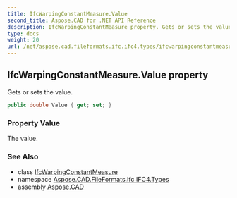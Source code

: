 ```yaml
---
title: IfcWarpingConstantMeasure.Value
second_title: Aspose.CAD for .NET API Reference
description: IfcWarpingConstantMeasure property. Gets or sets the value
type: docs
weight: 20
url: /net/aspose.cad.fileformats.ifc.ifc4.types/ifcwarpingconstantmeasure/value/
---
```

## IfcWarpingConstantMeasure.Value property

Gets or sets the value.

```csharp
public double Value { get; set; }
```

### Property Value

The value.

### See Also

* class [IfcWarpingConstantMeasure](../)
* namespace [Aspose.CAD.FileFormats.Ifc.IFC4.Types](../../ifcwarpingconstantmeasure/)
* assembly [Aspose.CAD](../../../)


